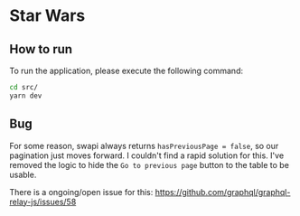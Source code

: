 # Star Wars

## How to run

To run the application, please execute the following command:

```sh
cd src/
yarn dev
```

## Bug

For some reason, swapi always returns `hasPreviousPage = false`, so our pagination just moves forward. I couldn't find a rapid solution for this. I've removed the logic to hide the `Go to previous page` button to the table to be usable.

There is a ongoing/open issue for this: https://github.com/graphql/graphql-relay-js/issues/58